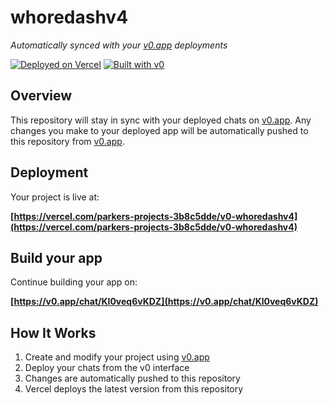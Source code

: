 # whoredashv4

*Automatically synced with your [v0.app](https://v0.app) deployments*

[![Deployed on Vercel](https://img.shields.io/badge/Deployed%20on-Vercel-black?style=for-the-badge&logo=vercel)](https://vercel.com/parkers-projects-3b8c5dde/v0-whoredashv4)
[![Built with v0](https://img.shields.io/badge/Built%20with-v0.app-black?style=for-the-badge)](https://v0.app/chat/Kl0veq6vKDZ)

## Overview

This repository will stay in sync with your deployed chats on [v0.app](https://v0.app).
Any changes you make to your deployed app will be automatically pushed to this repository from [v0.app](https://v0.app).

## Deployment

Your project is live at:

**[https://vercel.com/parkers-projects-3b8c5dde/v0-whoredashv4](https://vercel.com/parkers-projects-3b8c5dde/v0-whoredashv4)**

## Build your app

Continue building your app on:

**[https://v0.app/chat/Kl0veq6vKDZ](https://v0.app/chat/Kl0veq6vKDZ)**

## How It Works

1. Create and modify your project using [v0.app](https://v0.app)
2. Deploy your chats from the v0 interface
3. Changes are automatically pushed to this repository
4. Vercel deploys the latest version from this repository